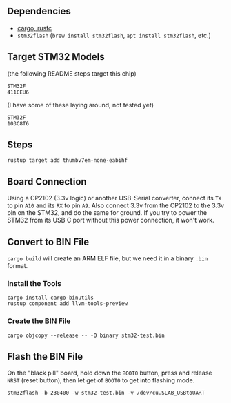 ## Dependencies

* [cargo, rustc](https://rustup.rs)
* `stm32flash` (`brew install stm32flash`, `apt install stm32flash`, etc.)


## Target STM32 Models

(the following README steps target this chip)
```
STM32F
411CEU6
```

(I have some of these laying around, not tested yet)
```
STM32F
103C8T6
```

## Steps

```
rustup target add thumbv7em-none-eabihf
```

## Board Connection

Using a CP2102 (3.3v logic) or another USB-Serial converter, connect its `TX` to pin `A10` and its `RX` to pin `A9`.
Also connect 3.3v from the CP2102 to the 3.3v pin on the STM32, and do the same for ground.
If you try to power the STM32 from its USB C port without this power connection, it won't work.

## Convert to BIN File

`cargo build` will create an ARM ELF file, but we need it in a binary `.bin` format.

### Install the Tools

```
cargo install cargo-binutils
rustup component add llvm-tools-preview
```

### Create the BIN File

```
cargo objcopy --release -- -O binary stm32-test.bin
```

## Flash the BIN File

On the "black pill" board, hold down the `BOOT0` button, press and release `NRST` (reset button), then let get of `BOOT0` to get into flashing mode.

```
stm32flash -b 230400 -w stm32-test.bin -v /dev/cu.SLAB_USBtoUART
```
